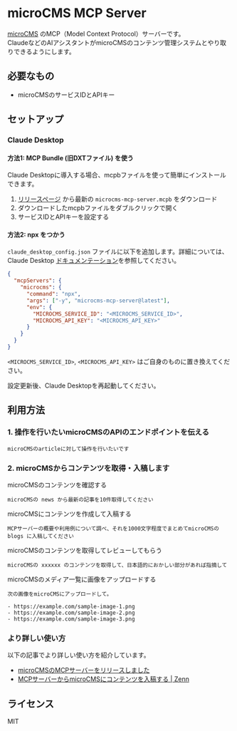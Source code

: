 # microCMS MCP Server

[microCMS](https://microcms.io/) のMCP（Model Context Protocol）サーバーです。  
ClaudeなどのAIアシスタントがmicroCMSのコンテンツ管理システムとやり取りできるようにします。

## 必要なもの

- microCMSのサービスIDとAPIキー

## セットアップ

### Claude Desktop

#### 方法1: MCP Bundle (旧DXTファイル) を使う

Claude Desktopに導入する場合、mcpbファイルを使って簡単にインストールできます。

1. [リリースページ](https://github.com/microcmsio/microcms-mcp-server/releases) から最新の `microcms-mcp-server.mcpb` をダウンロード
2. ダウンロードしたmcpbファイルをダブルクリックで開く
3. サービスIDとAPIキーを設定する

#### 方法2: npx をつかう

`claude_desktop_config.json` ファイルに以下を追加します。詳細については、Claude Desktop [ドキュメンテーション](https://modelcontextprotocol.io/docs/develop/connect-local-servers)を参照してください。

```json
{
  "mcpServers": {
    "microcms": {
      "command": "npx",
      "args": ["-y", "microcms-mcp-server@latest"],
      "env": {
        "MICROCMS_SERVICE_ID": "<MICROCMS_SERVICE_ID>",
        "MICROCMS_API_KEY": "<MICROCMS_API_KEY>"
      }
    }
  }
}
```

`<MICROCMS_SERVICE_ID>`, `<MICROCMS_API_KEY>` はご自身のものに置き換えてください。

設定更新後、Claude Desktopを再起動してください。

## 利用方法

### 1. 操作を行いたいmicroCMSのAPIのエンドポイントを伝える

```
microCMSのarticleに対して操作を行いたいです
```

### 2. microCMSからコンテンツを取得・入稿します

microCMSのコンテンツを確認する

```
microCMSの news から最新の記事を10件取得してください
```

microCMSにコンテンツを作成して入稿する

```
MCPサーバーの概要や利用例について調べ、それを1000文字程度でまとめてmicroCMSの blogs に入稿してください
```

microCMSのコンテンツを取得してレビューしてもらう

```
microCMSの xxxxxx のコンテンツを取得して、日本語的におかしい部分があれば指摘して
```

microCMSのメディア一覧に画像をアップロードする

```
次の画像をmicroCMSにアップロードして。

- https://example.com/sample-image-1.png
- https://example.com/sample-image-2.png
- https://example.com/sample-image-3.png
```

### より詳しい使い方

以下の記事でより詳しい使い方を紹介しています。

- [microCMSのMCPサーバーをリリースしました](https://blog.microcms.io/microcms-mcp-server/)
- [MCPサーバーからmicroCMSにコンテンツを入稿する | Zenn](https://zenn.dev/himara2/articles/14eb2260c4f0e4)

## ライセンス

MIT
